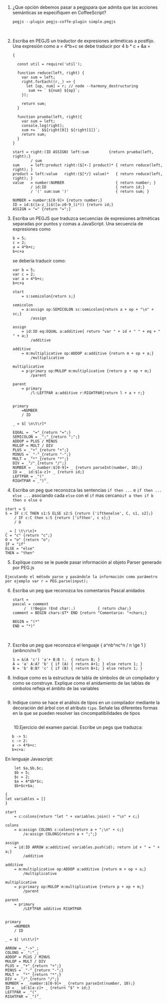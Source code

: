 1. ¿Que opción debemos pasar a pegjspara que admita que las acciones semánticas se especifiquen en CoffeeScript?

   ````
   pegjs --plugin pegjs-coffe-plugin simple.pegjs
   ````

   ​

2. Escriba en PEGJS un traductor de expresiones aritméticas a postfijo. Una expresión como a = 4*b+c se debe traducir por 4 b * c + &a =

   ````
   {  

     const util = require('util');

     function reduce(left, right) {
       var sum = left;
       right.forEach((r,_) => {
         let [op, num] = r; // node --harmony_destructuring
          sum += ` ${num} ${op}`;
       });
     
       return sum;
     }
     
     function prueba(left, right){
       var sum = left;
       console.log(right);
       sum += ` $${right[0]} ${right[1]}`;
       return sum;
     }
   }

   start = right:(ID ASSIGN) left:sum         {return prueba(left, right);}            
           / sum
   sum     = left:product right:($[+-] product)* { return reduce(left, right); }
   product = left:value   right:($[*/] value)*   { return reduce(left, right); }
   value   = number:NUMBER                       { return number; }
           / id:ID                               { return id;}
           / '(' sum:sum ')'                     { return sum; }

   NUMBER = number:$[0-9]+ {return number;}
   ID = id:$([a-z_]i$([a-z0-9_]i*)) {return id;}
   ASSIGN = "=" {return "=";}
   ````

3. Escriba un PEGJS que traduzca secuencias de expresiones aritméticas separadas por puntos y comas a JavaScript. Una secuencia de expresiones como

   ```
   b = 5;
   c = 2;
   a = 4*b+c;
   b+c+a
   ```

   se debería traducir como:

   ```
   var b = 5;
   var c = 2;
   var a = 4*b+c;
   b+c+a
   ```

   ````
   start
       = s:semicolon{return s;}
       
   semicolon
       = a:assign op:SEMICOLON sc:semicolon{return a + op + "\n" + sc;}
           /assign
           
   assign
       = id:ID eq:EQUAL a:additive{ return "var " + id + " " + eq + " " + a;}
           /additive
       
   additive
       = m:multiplicative op:ADDOP a:additive {return m + op + a;}
           /multiplicative
           
   multiplicative
       = p:primary op:MULOP m:multiplicative {return p + op + m;}
           /parent

   parent
       = primary 
           /l:LEFTPAR a:additive r:RIGHTPAR{return l + a + r;}
       
           
   primary
       =NUMBER
       / ID

   _ = $[ \n\t\r]*

   EQUAL = _"="_{return "=";}
   SEMICOLON = _";"_{return ";";}
   ADDOP = PLUS / MINUS
   MULOP = MULT / DIV
   PLUS = _"+"_{return "+";}
   MINUS = _"-"_{return "-";}
   MULT = _"*"_{return "*";}
   DIV = _"/"_{return "/";}
   NUMBER = _ number:$[0-9]+ _ {return parseInt(number, 10);}
   ID = _ id:$[a-z]+ _ {return id;}
   LEFTPAR = _"("_
   RIGHTPAR = _")"_
   ````

4. Escriba un peg que reconozca las sentencias `if then ...` e `if then ... else ...` asociando cada `else` con el `if` mas cercano`if a then if b then o else o`

````
start = S
S = IF c:C THEN s1:S ELSE s2:S {return ['ifthenelse', C, s1, s2];}
	/ IF c:C then s:S {return ['ifthen', c s];}
	/ O

_ = [ \t\r\n]+
C = "c" {return "c";}
O = "o" {return "o";
IF = "if"
ELSE = "else"
THEN = "then"
````

5. Explique como se le puede pasar información al objeto Parser generado por PEG.js

````
Ejecutando el método parse y pasándole la información como parámetro
por ejemplo var r = PEG.parse(input);
````

6. Escriba un peg que reconozca los comentarios Pascal anidados

   ````
   start = 
   pascal = comment
   		/  (!Begin !End char:.)          { return char;}
   comment = BEGIN chars:$T* END {return "Comentario: "+chars;}

   BEGIN = "(*"
   END = "*)"
   ````
   ​

7. Escriba un peg que reconozca el lenguaje \{ a^nb^nc^n / n \ge 1 \}{anbncn/n≥1}

   ```
   S = &(A 'c') 'a'+ B:B !.  { return B; }
   A = 'a' A:A? 'b' { if (A) { return A+1; } else return 1; }
   B = 'b' B:B? 'c' { if (B) { return B+1; } else return 1; }
   ```

8. Indique como es la estructura de tabla de símbolos de un compilador y como se construye. Explique como el anidamiento de las tablas de símbolos refleja el ámbito de las variables

   ```

   ```

9. Indique como se hace el análisis de tipos en un compilador mediante la decoración del árbol con el atributo `tipo`. Señale las diferentes formas en la que se pueden resolver las cincompatibilidades de tipos

   ````

   ````

   ​
   10.Ejercicio del examen parcial.
   Escribe un pegs que traduzca:

 ````
	b -> 5:
	c -> 2:
	a -> 4*b+c:
	b+c+a:
 ````
En lenguaje Javascript:
````
	let $a,$b,$c;
	$b = 5;
	$c = 2;
	$a = 4*$b*$c;
	$b+$c+$a;
````
````
{
let variables = []
}

start
    = c:colons{return "let " + variables.join() + "\n" + c;}
    
colons
    = a:assign COLONS c:colons{return a + ";\n" + c;}
        /a:assign COLONS{return a + ";";}
        
assign
    = id:ID ARROW a:additive{ variables.push(id); return id + " = " + a;}
        /additive
    
additive
    = m:multiplicative op:ADDOP a:additive {return m + op + a;}
        /multiplicative
        
multiplicative
    = p:primary op:MULOP m:multiplicative {return p + op + m;}
        /parent

parent
    = primary 
        /LEFTPAR additive RIGHTPAR
    
        
primary
    =NUMBER
    / ID

_ = $[ \n\t\r]*

ARROW = _"->"_;
COLONS = _":"_;
ADDOP = PLUS / MINUS
MULOP = MULT / DIV
PLUS = _"+"_{return "+";}
MINUS = _"-"_{return "-";}
MULT = _"*"_{return "*";}
DIV = _"/"_{return "/";}
NUMBER = _ number:$[0-9]+ _ {return parseInt(number, 10);}
ID = _ id:$[a-z]+ _ {return "$" + id;}
LEFTPAR = _"("_
RIGHTPAR = _")"_
````


